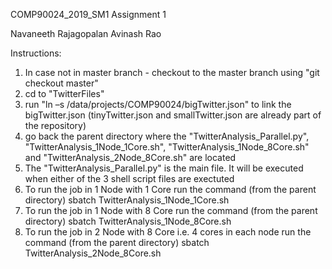 COMP90024_2019_SM1 Assignment 1

Navaneeth Rajagopalan
Avinash Rao

Instructions:
1. In case not in master branch - checkout to the master branch using "git checkout master"
2. cd to "TwitterFiles"
3. run "ln –s /data/projects/COMP90024/bigTwitter.json" to link the bigTwitter.json (tinyTwitter.json and smallTwitter.json are already part of the repository)
4. go back the parent directory where the "TwitterAnalysis_Parallel.py", "TwitterAnalysis_1Node_1Core.sh", "TwitterAnalysis_1Node_8Core.sh" and "TwitterAnalysis_2Node_8Core.sh" are located
5. The "TwitterAnalysis_Parallel.py" is the main file. It will be executed when either of the 3 shell script files are exectuted
6. To run the job in 1 Node with 1 Core run the command (from the parent directory)
    sbatch TwitterAnalysis_1Node_1Core.sh
7. To run the job in 1 Node with 8 Core run the command (from the parent directory)
    sbatch TwitterAnalysis_1Node_8Core.sh
8. To run the job in 2 Node with 8 Core i.e. 4 cores in each node run the command (from the parent directory)
    sbatch TwitterAnalysis_2Node_8Core.sh
